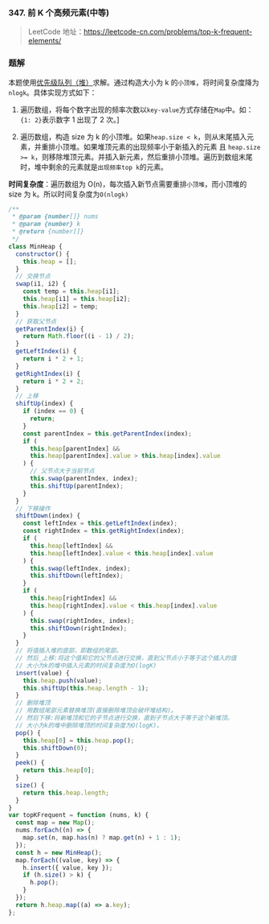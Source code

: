 ### 347. 前 K 个高频元素(中等)

> LeetCode 地址：https://leetcode-cn.com/problems/top-k-frequent-elements/

### 题解

本题使用[优先级队列（堆）](https://github.com/kerwin-ly/Blog/blob/master/data-structure/%E5%A0%86.md)求解。通过构造大小为 k 的`小顶堆`，将时间复杂度降为`nlogk`。具体实现方式如下：

1. 遍历数组，将每个数字出现的频率次数以`key-value`方式存储在`Map`中。如：`{1: 2}`表示数字 1 出现了 2 次。]

2. 遍历数组，构造 size 为 k 的小顶堆。如果`heap.size < k`，则从末尾插入元素，并重排小顶堆。如果堆顶元素的出现频率小于新插入的元素 且 `heap.size >= k`，则移除堆顶元素。并插入新元素，然后重排小顶堆。遍历到数组末尾时，堆中剩余的元素就是`出现频率top k`的元素。

**时间复杂度**：遍历数组为 O(n)，每次插入新节点需要重排`小顶堆`，而小顶堆的 size 为 k。所以时间复杂度为`O(nlogk)`

```js
/**
 * @param {number[]} nums
 * @param {number} k
 * @return {number[]}
 */
class MinHeap {
  constructor() {
    this.heap = [];
  }
  // 交换节点
  swap(i1, i2) {
    const temp = this.heap[i1];
    this.heap[i1] = this.heap[i2];
    this.heap[i2] = temp;
  }
  // 获取父节点
  getParentIndex(i) {
    return Math.floor((i - 1) / 2);
  }
  getLeftIndex(i) {
    return i * 2 + 1;
  }
  getRightIndex(i) {
    return i * 2 + 2;
  }
  // 上移
  shiftUp(index) {
    if (index == 0) {
      return;
    }
    const parentIndex = this.getParentIndex(index);
    if (
      this.heap[parentIndex] &&
      this.heap[parentIndex].value > this.heap[index].value
    ) {
      // 父节点大于当前节点
      this.swap(parentIndex, index);
      this.shiftUp(parentIndex);
    }
  }
  // 下移操作
  shiftDown(index) {
    const leftIndex = this.getLeftIndex(index);
    const rightIndex = this.getRightIndex(index);
    if (
      this.heap[leftIndex] &&
      this.heap[leftIndex].value < this.heap[index].value
    ) {
      this.swap(leftIndex, index);
      this.shiftDown(leftIndex);
    }
    if (
      this.heap[rightIndex] &&
      this.heap[rightIndex].value < this.heap[index].value
    ) {
      this.swap(rightIndex, index);
      this.shiftDown(rightIndex);
    }
  }
  // 将值插入堆的底部，即数组的尾部。
  // 然后_上移:将这个值和它的父节点进行交换，直到父节点小于等于这个插入的值
  // 大小为k的堆中插入元素的时间复杂度为O(logK)
  insert(value) {
    this.heap.push(value);
    this.shiftUp(this.heap.length - 1);
  }
  // 删除堆顶
  // 用数组尾部元素替换堆顶(直接删除堆顶会破坏堆结构)。
  // 然后下移:将新堆顶和它的子节点进行交换，直到子节点大于等于这个新堆顶。
  // 大小为k的堆中删除堆顶的时间复杂度为O(logK)。
  pop() {
    this.heap[0] = this.heap.pop();
    this.shiftDown(0);
  }
  peek() {
    return this.heap[0];
  }
  size() {
    return this.heap.length;
  }
}
var topKFrequent = function (nums, k) {
  const map = new Map();
  nums.forEach((n) => {
    map.set(n, map.has(n) ? map.get(n) + 1 : 1);
  });
  const h = new MinHeap();
  map.forEach((value, key) => {
    h.insert({ value, key });
    if (h.size() > k) {
      h.pop();
    }
  });
  return h.heap.map((a) => a.key);
};
```
